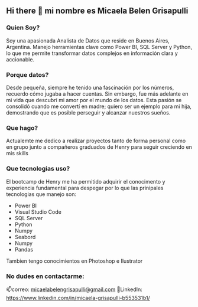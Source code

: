 ## Hi there 👋 mi nombre es Micaela Belen Grisapulli

### Quien Soy?
Soy una apasionada Analista de Datos que reside en Buenos Aires, Argentina. Manejo herramientas clave como Power BI, SQL Server y Python, lo que me permite transformar datos complejos en información clara y accionable.

### Porque datos?
Desde pequeña, siempre he tenido una fascinación por los números, recuerdo cómo jugaba a hacer cuentas. Sin embargo, fue más adelante en mi vida que descubrí mi amor por el mundo de los datos. Esta pasión se consolidó cuando me convertí en madre; quiero ser un ejemplo para mi hija, demostrando que es posible perseguir y alcanzar nuestros sueños.

### Que hago?
Actualemte me dedico a realizar proyectos tanto de forma personal como en grupo junto a compañeros graduados de Henry para seguir creciendo en mis skills 

### Que tecnologias uso?
El bootcamp de Henry me ha permitido adquirir el conocimento y experiencia fundamental para despegar por lo que las prinipales tecnologias que manejo son:

- Power BI
- Visual Studio Code
- SQL Server
- Python
- Numpy
- Seabord
- Numpy
- Pandas

Tambien tengo conocimientos en Photoshop e Ilustrator 

### No dudes en contactarme:
📫correo: micaelabelengrisapulli@gmail.com
💬LinkedIn: https://www.linkedin.com/in/micaela-grisapulli-b553531b1/




<!--
**micagrisa/micagrisa** is a ✨ _special_ ✨ repository because its `README.md` (this file) appears on your GitHub profile.

Here are some ideas to get you started:

- 🔭 I’m currently working on ...
- 🌱 I’m currently learning ...
- 👯 I’m looking to collaborate on ...
- 🤔 I’m looking for help with ...
- 💬 Ask me about ...
- 📫 How to reach me: ...
- 😄 Pronouns: ...
- ⚡ Fun fact: ...
-->
